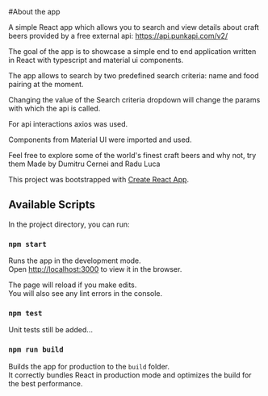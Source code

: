 #About the app

A simple React app which allows you to search and view details about craft beers provided by a free external api: https://api.punkapi.com/v2/

The goal of the app is to showcase a simple end to end application written in React with typescript and material ui components.

The app allows to search by two predefined search criteria: name and food pairing at the moment.

Changing the value of the Search criteria dropdown will change the params with which the api is called.

For api interactions axios was used.

Components from Material UI were imported and used.

Feel free to explore some of the world's finest craft beers and why not, try them
Made by Dumitru Cernei and Radu Luca

This project was bootstrapped with [Create React App](https://github.com/facebook/create-react-app).

## Available Scripts

In the project directory, you can run:

### `npm start`

Runs the app in the development mode.\
Open [http://localhost:3000](http://localhost:3000) to view it in the browser.

The page will reload if you make edits.\
You will also see any lint errors in the console.

### `npm test`
Unit tests still be added...

### `npm run build`

Builds the app for production to the `build` folder.\
It correctly bundles React in production mode and optimizes the build for the best performance.

